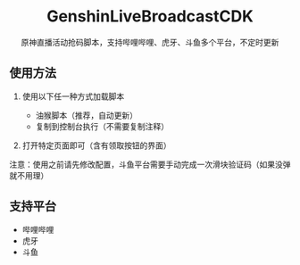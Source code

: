 <div align="center">

# GenshinLiveBroadcastCDK

原神直播活动抢码脚本，支持哔哩哔哩、虎牙、斗鱼多个平台，不定时更新

</div>


## 使用方法

1. 使用以下任一种方式加载脚本

   - 油猴脚本（推荐，自动更新）
   - 复制到控制台执行（不需要复制注释）

2. 打开特定页面即可（含有领取按钮的界面）

注意：使用之前请先修改配置，斗鱼平台需要手动完成一次滑块验证码（如果没弹就不用理）

## 支持平台

- 哔哩哔哩
- 虎牙
- 斗鱼